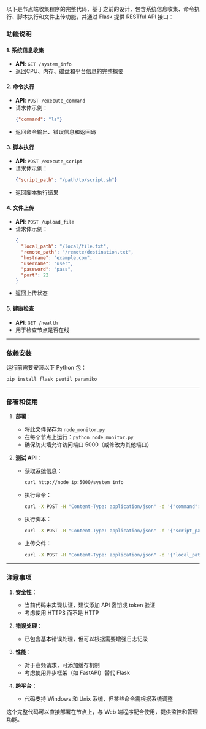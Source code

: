 以下是节点端收集程序的完整代码，基于之前的设计，包含系统信息收集、命令执行、脚本执行和文件上传功能，并通过 Flask 提供 RESTful API 接口：
### 功能说明

#### 1. 系统信息收集
- **API**: `GET /system_info`
- 返回CPU、内存、磁盘和平台信息的完整概要

#### 2. 命令执行
- **API**: `POST /execute_command`
- 请求体示例：
  ```json
  {"command": "ls"}
  ```
- 返回命令输出、错误信息和返回码

#### 3. 脚本执行
- **API**: `POST /execute_script`
- 请求体示例：
  ```json
  {"script_path": "/path/to/script.sh"}
  ```
- 返回脚本执行结果

#### 4. 文件上传
- **API**: `POST /upload_file`
- 请求体示例：
  ```json
  {
    "local_path": "/local/file.txt",
    "remote_path": "/remote/destination.txt",
    "hostname": "example.com",
    "username": "user",
    "password": "pass",
    "port": 22
  }
  ```
- 返回上传状态

#### 5. 健康检查
- **API**: `GET /health`
- 用于检查节点是否在线

---

### 依赖安装
运行前需要安装以下 Python 包：
```bash
pip install flask psutil paramiko
```

---

### 部署和使用

1. **部署**：
   - 将此文件保存为 `node_monitor.py`
   - 在每个节点上运行：`python node_monitor.py`
   - 确保防火墙允许访问端口 5000（或修改为其他端口）

2. **测试 API**：
   - 获取系统信息：
     ```bash
     curl http://node_ip:5000/system_info
     ```
   - 执行命令：
     ```bash
     curl -X POST -H "Content-Type: application/json" -d '{"command":"dir"}' http://node_ip:5000/execute_command
     ```
   - 执行脚本：
     ```bash
     curl -X POST -H "Content-Type: application/json" -d '{"script_path":"test.sh"}' http://node_ip:5000/execute_script
     ```
   - 上传文件：
     ```bash
     curl -X POST -H "Content-Type: application/json" -d '{"local_path":"file.txt","remote_path":"/tmp/file.txt","hostname":"example.com","username":"user","password":"pass"}' http://node_ip:5000/upload_file
     ```

---

### 注意事项
1. **安全性**：
   - 当前代码未实现认证，建议添加 API 密钥或 token 验证
   - 考虑使用 HTTPS 而不是 HTTP

2. **错误处理**：
   - 已包含基本错误处理，但可以根据需要增强日志记录

3. **性能**：
   - 对于高频请求，可添加缓存机制
   - 考虑使用异步框架（如 FastAPI）替代 Flask

4. **跨平台**：
   - 代码支持 Windows 和 Unix 系统，但某些命令需根据系统调整

这个完整代码可以直接部署在节点上，与 Web 端程序配合使用，提供监控和管理功能。